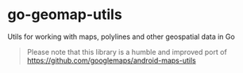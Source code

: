 # go-geomap-utils
Utils for working with maps, polylines and other geospatial data in Go

> Please note that this library is a humble and improved port of https://github.com/googlemaps/android-maps-utils
